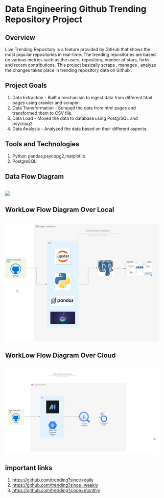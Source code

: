 # Data Engineering Github Trending Repository Project

## Overview

Live Trending Repository is a feature provided by GitHub that shows the most popular repositories in real-time. The trending repositories are based on various metrics such as the users, repository, number of stars, forks, and recent contributions.
This project basically scraps , manages , analyze the changes takes place in trending repository data on Github .

## Project Goals
1. Data Extraction - Built a mechanism to ingest data from different html pages using crawler and scraper. 
2.  Data Transformation - Scraped the data from html pages and transformed them to CSV file.
3.  Data Load - Moved the data to database using PostgrSQL and psycopg2.
4.  Data Analysis -  Analyzed the data based on their different aspects.

## Tools and Technologies
1. Python pandas,psycopg2,matplotlib.
2. PostgreSQL.

## Data Flow Diagram
<code> <img src="https://github.com/faizeraza/dataengineering-github-data-pipelineline/blob/main/data_flow.png"></code>
## WorkLow Flow Diagram Over Local
<code> <img src="https://github.com/faizeraza/dataengineering-github-data-pipelineline/blob/main/GitHub Data Analytics - Page 1.png"></code>
## WorkLow Flow Diagram Over Cloud
<code> <img src="https://github.com/faizeraza/dataengineering-github-data-pipelineline/blob/main/GitHub Data Analytics.png"></code>
## important links
1. https://github.com/trending?since=daily
2. https://github.com/trending?since=weekly
3. https://github.com/trending?since=monthly
